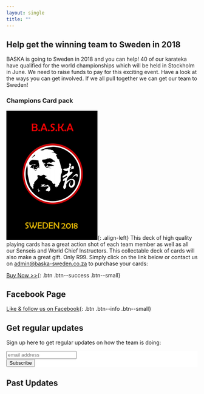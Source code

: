 ```yaml
---
layout: single
title: ""
---
```


## Help get the winning team to Sweden in 2018

BASKA is going to Sweden in 2018 and you can help! 40 of our karateka have
qualified for the world championships which will be held in Stockholm in June. We need to raise funds to pay for this exciting event. Have a look
at the ways you can get involved. If we all pull together we can get our team
to Sweden!

### Champions Card pack
![image-left](/assets/img/deck-back.png){: .align-left}
This deck of high quality playing cards has a great action shot of each team
member as well as all our Senseis and World Chief Instructors. This collectable
deck of cards will also make a great gift. Only R99. Simply click on the link
below or contact us on [admin@baska-sweden.co.za](mailto:admin@baska-sweden.co.za) to purchase your cards:

[Buy Now >>](https://docs.google.com/forms/d/e/1FAIpQLSe69eO89aGfjMKQGKyXCxKYujk1CHV_cxDB5cMITNFN8oMq4w/viewform?usp=pp_url&entry.1293732567=1){: .btn .btn--success .btn--small}

## Facebook Page
[Like & follow us on Facebook](https://www.facebook.com/Baska-Sweden-2018-1427271897380852){: .btn .btn--info .btn--small}

## Get regular updates
Sign up here to get regular updates on how the team is doing:

<!-- Begin MailChimp Signup Form -->
<link href="//cdn-images.mailchimp.com/embedcode/horizontal-slim-10_7.css" rel="stylesheet" type="text/css">
<style type="text/css">
    #mc_embed_signup{background:#fff; font:14px Helvetica,Arial,sans-serif; width:100%;}
    /* Add your own MailChimp form style overrides in your site stylesheet or in this style block.
       We recommend moving this block and the preceding CSS link to the HEAD of your HTML file. */
</style>
<div id="mc_embed_signup">
    <form action="https://baska-sweden.us12.list-manage.com/subscribe/post?u=f66546b13ce7dd22d10174120&amp;id=88b765fcfa" method="post" id="mc-embedded-subscribe-form" name="mc-embedded-subscribe-form" class="validate" novalidate>
        <div id="mc_embed_signup_scroll">
            <input type="email" value="" name="EMAIL" class="email" id="mce-EMAIL" placeholder="email address" required>
            <!-- real people should not fill this in and expect good things - do not remove this or risk form bot signups-->
            <div style="position: absolute; left: -5000px;" aria-hidden="true">
                <input type="text" name="b_f66546b13ce7dd22d10174120_88b765fcfa" tabindex="-1" value="">
            </div>
            <div class="clear">
                <input type="submit" value="Subscribe" name="subscribe" id="mc-embedded-subscribe" class="button">
            </div>
        </div>
    </form>
</div>
<!--End mc_embed_signup-->

## Past Updates
<style type="text/css">
.display_archive {
    font-family: -apple-system,BlinkMacSystemFont,"Roboto","Segoe UI","Helvetica Neue","Lucida Grande",Arial,sans-serif;
    line-height: 1.5;
    font-size: 1em;
}
.campaign {line-height: 125%; margin: 5px;}
</style>

<script language="javascript" src="//baska.us12.list-manage.com/generate-js/?u=f66546b13ce7dd22d10174120&fid=8529&show=10" type="text/javascript"></script>
